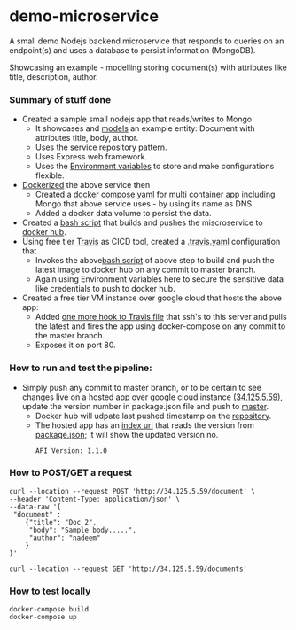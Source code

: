# demo-microservice
A small demo Nodejs backend microservice that responds to queries on an endpoint(s) and uses a database to persist information (MongoDB).

Showcasing an example - modelling storing document(s) with attributes like title, description, author. 

### Summary of stuff done
* Created a sample small nodejs app that reads/writes to Mongo
  * It showcases and [models](https://github.com/nadeemnazeer/demo-microservice/blob/master/model/document.model.js) an example entity: Document with attributes title, body, author.
  * Uses the service repository pattern.
  * Uses Express web framework. 
  * Uses the [Environment variables](https://github.com/nadeemnazeer/demo-microservice/blob/master/.env) to store and make configurations flexible.
* [Dockerized](https://github.com/nadeemnazeer/demo-microservice/blob/master/Dockerfile) the above service then
  * Created a [docker compose yaml](https://github.com/nadeemnazeer/demo-microservice/blob/master/docker-compose.yml) for multi container app including Mongo that above service uses - by using its name as DNS.
  * Added a docker data volume to persist the data.
* Created a [bash script](https://github.com/nadeemnazeer/demo-microservice/blob/master/scripts/docker-push) that builds and pushes the miscroservice to [docker hub](https://hub.docker.com/repository/docker/nadeemnazeer/demo-microservice).
* Using free tier [Travis](https://app.travis-ci.com/) as CICD tool, created a [.travis.yaml](https://github.com/nadeemnazeer/demo-microservice/blob/master/.travis.yml) configuration that
  * Invokes the above[bash script](https://github.com/nadeemnazeer/demo-microservice/blob/master/scripts/docker-push) of above step to build and push the latest image to docker hub on any commit to master branch.
  * Again using Environment variables here to secure the sensitive data like credentials to push to docker hub.
* Created a free tier VM instance over google cloud that hosts the above app:
  * Added [one more hook to Travis file](https://github.com/nadeemnazeer/demo-microservice/blob/master/.travis.yml#L14) that ssh's to this server and pulls the latest and fires the app using docker-compose on any commit to the master branch.
  * Exposes it on port 80.
### How to run and test the pipeline:
* Simply push any commit to master branch, or to be certain to see changes live on a hosted app over google cloud instance [(34.125.5.59)](http://34.125.5.59/), update the version number in  package.json file and push to [master](https://github.com/nadeemnazeer/demo-microservice/tree/master).
  * Docker hub will udpate last pushed timestamp on the [repository](https://hub.docker.com/repository/docker/nadeemnazeer/demo-microservice).
  * The hosted app has an [index url](http://34.125.5.59/) that reads the version from [package.json](https://github.com/nadeemnazeer/demo-microservice/blob/master/package.json#L3); it will show the updated version no.
    ```
    API Version: 1.1.0
    ``` 

### How to POST/GET a request
```
curl --location --request POST 'http://34.125.5.59/document' \
--header 'Content-Type: application/json' \
--data-raw '{
 "document" : 
    {"title": "Doc 2",
     "body": "Sample body.....",
     "author": "nadeem"
    }
}'
```
```
curl --location --request GET 'http://34.125.5.59/documents'
```

### How to test locally
```
docker-compose build
docker-compose up
```
